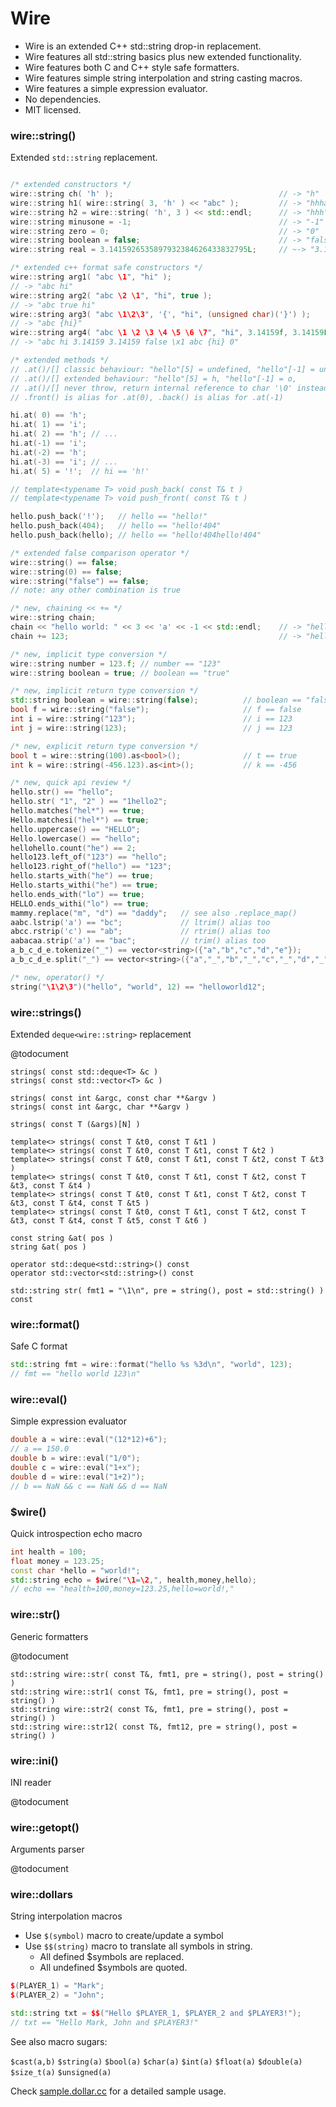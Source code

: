Wire
====

- Wire is an extended C++ std::string drop-in replacement.
- Wire features all std::string basics plus new extended functionality.
- Wire features both C and C++ style safe formatters.
- Wire features simple string interpolation and string casting macros.
- Wire features a simple expression evaluator.
- No dependencies.
- MIT licensed.

### wire::string()
Extended ```std::string``` replacement.

```c++

/* extended constructors */
wire::string ch( 'h' );                                     // -> "h"
wire::string h1( wire::string( 3, 'h' ) << "abc" );         // -> "hhhabc"
wire::string h2 = wire::string( 'h', 3 ) << std::endl;      // -> "hhh\n"
wire::string minusone = -1;                                 // -> "-1"
wire::string zero = 0;                                      // -> "0"
wire::string boolean = false;                               // -> "false"
wire::string real = 3.1415926535897932384626433832795L;     // ~-> "3.14159"

/* extended c++ format safe constructors */
wire::string arg1( "abc \1", "hi" );
// -> "abc hi"
wire::string arg2( "abc \2 \1", "hi", true );
// -> "abc true hi"
wire::string arg3( "abc \1\2\3", '{', "hi", (unsigned char)('}') );
// -> "abc {hi}"
wire::string arg4( "abc \1 \2 \3 \4 \5 \6 \7", "hi", 3.14159f, 3.14159L, false, '\x1', arg3, 0 );
// -> "abc hi 3.14159 3.14159 false \x1 abc {hi} 0"

/* extended methods */
// .at()/[] classic behaviour: "hello"[5] = undefined, "hello"[-1] = undefined
// .at()/[] extended behaviour: "hello"[5] = h, "hello"[-1] = o,
// .at()/[] never throw, return internal reference to char '\0' instead
// .front() is alias for .at(0), .back() is alias for .at(-1)

hi.at( 0) == 'h';
hi.at( 1) == 'i';
hi.at( 2) == 'h'; // ...
hi.at(-1) == 'i';
hi.at(-2) == 'h';
hi.at(-3) == 'i'; // ...
hi.at( 5) = '!';  // hi == 'h!'

// template<typename T> void push_back( const T& t )
// template<typename T> void push_front( const T& t )

hello.push_back('!');   // hello == "hello!"
hello.push_back(404);   // hello == "hello!404"
hello.push_back(hello); // hello == "hello!404hello!404"

/* extended false comparison operator */
wire::string() == false;
wire::string(0) == false;
wire::string("false") == false;
// note: any other combination is true

/* new, chaining << += */
wire::string chain;
chain << "hello world: " << 3 << 'a' << -1 << std::endl;    // -> "hello world: 3a-1\n"
chain += 123;                                               // -> "hello world: 3a-1\n123"

/* new, implicit type conversion */
wire::string number = 123.f; // number == "123"
wire::string boolean = true; // boolean == "true"

/* new, implicit return type conversion */
std::string boolean = wire::string(false);          // boolean == "false"
bool f = wire::string("false");                     // f == false
int i = wire::string("123");                        // i == 123
int j = wire::string(123);                          // j == 123

/* new, explicit return type conversion */
bool t = wire::string(100).as<bool>();              // t == true
int k = wire::string(-456.123).as<int>();           // k == -456

/* new, quick api review */
hello.str() == "hello";
hello.str( "1", "2" ) == "1hello2";
hello.matches("hel*") == true;
Hello.matchesi("hel*") == true;
hello.uppercase() == "HELLO";
Hello.lowercase() == "hello";
hellohello.count("he") == 2;
hello123.left_of("123") == "hello";
hello123.right_of("hello") == "123";
hello.starts_with("he") == true;
Hello.starts_withi("he") == true;
hello.ends_with("lo") == true;
HELLO.ends_withi("lo") == true;
mammy.replace("m", "d") == "daddy";   // see also .replace_map()
aabc.lstrip('a') == "bc";             // ltrim() alias too
abcc.rstrip('c') == "ab";             // rtrim() alias too
aabacaa.strip('a') == "bac";          // trim() alias too
a_b_c_d_e.tokenize("_") == vector<string>({"a","b","c","d","e"});
a_b_c_d_e.split("_") == vector<string>({"a","_","b","_","c","_","d","_","e"});

/* new, operator() */
string("\1\2\3")("hello", "world", 12) == "helloworld12";
```

### wire::strings()
Extended ```deque<wire::string>``` replacement

@todocument
```
strings( const std::deque<T> &c )
strings( const std::vector<T> &c )

strings( const int &argc, const char **&argv )
strings( const int &argc, char **&argv )

strings( const T (&args)[N] )

template<> strings( const T &t0, const T &t1 )
template<> strings( const T &t0, const T &t1, const T &t2 )
template<> strings( const T &t0, const T &t1, const T &t2, const T &t3 )
template<> strings( const T &t0, const T &t1, const T &t2, const T &t3, const T &t4 )
template<> strings( const T &t0, const T &t1, const T &t2, const T &t3, const T &t4, const T &t5 )
template<> strings( const T &t0, const T &t1, const T &t2, const T &t3, const T &t4, const T &t5, const T &t6 )

const string &at( pos )
string &at( pos )

operator std::deque<std::string>() const
operator std::vector<std::string>() const

std::string str( fmt1 = "\1\n", pre = string(), post = std::string() ) const
```

### wire::format()
Safe C format

```c++
std::string fmt = wire::format("hello %s %3d\n", "world", 123);
// fmt == "hello world 123\n"
```

### wire::eval()

Simple expression evaluator

```c++
double a = wire::eval("(12*12)+6");
// a == 150.0
double b = wire::eval("1/0");
double c = wire::eval("1+x");
double d = wire::eval("1+2)");
// b == NaN && c == NaN && d == NaN
```

### $wire()
Quick introspection echo macro

```c++
int health = 100;
float money = 123.25;
const char *hello = "world!";
std::string echo = $wire("\1=\2,", health,money,hello);
// echo == "health=100,money=123.25,hello=world!,"
```

### wire::str()
Generic formatters

@todocument
```
std::string wire::str( const T&, fmt1, pre = string(), post = string() )
std::string wire::str1( const T&, fmt1, pre = string(), post = string() )
std::string wire::str2( const T&, fmt1, pre = string(), post = string() )
std::string wire::str12( const T&, fmt12, pre = string(), post = string() )
```

### wire::ini()
INI reader

@todocument

### wire::getopt()
Arguments parser

@todocument

### wire::dollars
String interpolation macros

- Use `$(symbol)` macro to create/update a symbol
- Use `$$(string)` macro to translate all symbols in string.
  - All defined $symbols are replaced.
  - All undefined $symbols are quoted.

```c++
$(PLAYER_1) = "Mark";
$(PLAYER_2) = "John";

std::string txt = $$("Hello $PLAYER_1, $PLAYER_2 and $PLAYER3!");
// txt == "Hello Mark, John and $PLAYER3!"
```

See also macro sugars:

`$cast(a,b)`
`$string(a)`
`$bool(a)`
`$char(a)`
`$int(a)`
`$float(a)`
`$double(a)`
`$size_t(a)`
`$unsigned(a)`

Check [sample.dollar.cc](sample.dollar.cc) for a detailed sample usage.


